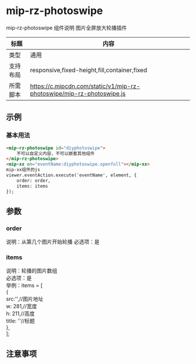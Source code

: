 # mip-rz-photoswipe

mip-rz-photoswipe 组件说明
图片全屏放大轮播插件

标题|内容
----|----
类型|通用
支持布局|responsive,fixed-height,fill,container,fixed
所需脚本|https://c.mipcdn.com/static/v1/mip-rz-photoswipe/mip-rz-photoswipe.js

## 示例

### 基本用法
```html
<mip-rz-photoswipe id="diyphotoswipe">
    不可以自定义内容，不可以嵌套其他组件
</mip-rz-photoswipe>
<mip-xx on="eventName:diyphotoswipe.openfull"></mip-xx>
mip-xx组件的js
viewer.eventAction.execute('eventName', element, {
    order: order,
    items: items
});
```

## 参数
### order

说明：从第几个图片开始轮播
必选项：是

### items

说明：轮播的图片数组   
必选项：是   
举例：items = [   
        {   
            src:'',//图片地址   
            w: 281,//宽度   
            h: 211,//高度   
            title: ''//标题   
        },   
    ];   

## 注意事项

